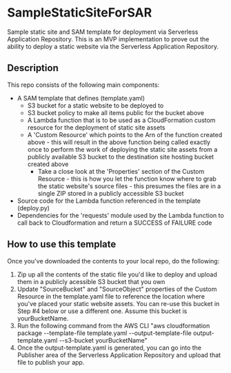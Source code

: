 # SampleStaticSiteForSAR
Sample static site and SAM template for deployment via Serverless Application Repository.  This is an MVP implementation to prove out the ability to deploy a static website via the Serverless Application Repository.

## Description

This repo consists of the following main components:

- A SAM template that defines (template.yaml)
  - S3 bucket for a static website to be deployed to
  - S3 bucket policy to make all items public for the bucket above
  - A Lambda function that is to be used as a CloudFormation custom resource for the deployment of static site assets
  - A 'Custom Resource' which points to the Arn of the function created above - this will result in the above function being called exactly once to perform the work of deploying the static site assets from a publicly available S3 bucket to the destination site hosting bucket created above
    - Take a close look at the 'Properties' section of the Custom Resource - this is how you let the function know where to grab the static website's source files - this presumes the files are in a single ZIP stored in a publicly accessible S3 bucket 
- Source code for the Lambda function referenced in the template (deploy.py)
- Dependencies for the 'requests' module used by the Lambda function to call back to Cloudformation and return a SUCCESS of FAILURE code

## How to use this template

Once you've downloaded the contents to your local repo, do the following:

1. Zip up all the contents of the static file you'd like to deploy and upload them in a publicly acessible S3 bucket that you own
2. Update "SourceBucket" and "SourceObject" properties of the Custom Resource in the template.yaml file to reference the location where you've placed your static website assets.  You can re-use this bucket in Step #4 below or use a different one.  Assume this bucket is yourBucketName.
3. Run the following command from the AWS CLI "aws cloudformation package --template-file template.yaml --output-template-file output-template.yaml --s3-bucket yourBucketName"
4. Once the output-template.yaml is generated, you can go into the Publisher area of the Serverless Application Repository and upload that file to publish your app.
